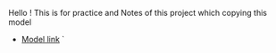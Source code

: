 Hello ! This is for practice and Notes of this project which copying this model 
- [Model link](https://app.eraser.io/workspace/YtPqZ1VogxGy1jzIDkzj)
`